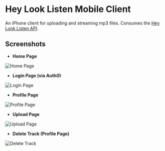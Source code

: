 # Hey Look Listen Mobile Client

An iPhone client for uploading and streaming mp3 files. Consumes the [Hey Look Listen API](https://github.com/rileyL6122428/hll-api).

## Screenshots

* **Home Page**

![Home Page](/docs/pics/Home-Page.jpg)

* **Login Page (via Auth0)**

![Login Page](/docs/pics/Login-Page.jpg)

* **Profile Page**

![Profile Page](/docs/pics/Profile-Page.jpg)

* **Upload Page**

![Upload Page](/docs/pics/Upload-Page.jpg)

* **Delete Track (Profile Page)**

![Delete Track](/docs/pics/Delete-Page.jpg)
